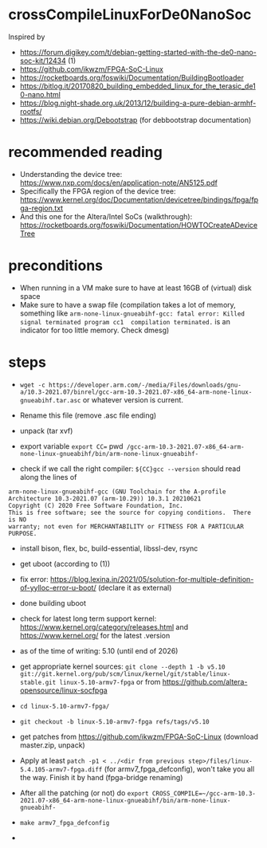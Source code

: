# crossCompileLinuxForDe0NanoSoc
Inspired by
- https://forum.digikey.com/t/debian-getting-started-with-the-de0-nano-soc-kit/12434 (1)
- https://github.com/ikwzm/FPGA-SoC-Linux
- https://rocketboards.org/foswiki/Documentation/BuildingBootloader
- https://bitlog.it/20170820_building_embedded_linux_for_the_terasic_de10-nano.html
- https://blog.night-shade.org.uk/2013/12/building-a-pure-debian-armhf-rootfs/
- https://wiki.debian.org/Debootstrap (for debbootstrap documentation)

# recommended reading 
- Understanding the device tree: https://www.nxp.com/docs/en/application-note/AN5125.pdf
- Specifically the FPGA region of the device tree: https://www.kernel.org/doc/Documentation/devicetree/bindings/fpga/fpga-region.txt
- And this one for the Altera/Intel SoCs (walkthrough): https://rocketboards.org/foswiki/Documentation/HOWTOCreateADeviceTree

# preconditions
- When running in a VM make sure to have at least 16GB of (virtual) disk space
- Make sure to have a swap file (compilation takes a lot of memory, something like ```arm-none-linux-gnueabihf-gcc: fatal error: Killed signal terminated program cc1 
compilation terminated.``` is an indicator for too little memory. Check dmesg)


# steps
- `wget -c https://developer.arm.com/-/media/Files/downloads/gnu-a/10.3-2021.07/binrel/gcc-arm-10.3-2021.07-x86_64-arm-none-linux-gnueabihf.tar.asc` or whatever version is current.

- Rename this file (remove .asc file ending)

- unpack (tar xvf)

- export variable `export CC=` pwd` /gcc-arm-10.3-2021.07-x86_64-arm-none-linux-gnueabihf/bin/arm-none-linux-gnueabihf-`
- check if we call the right compiler: `${CC}gcc --version`
should read along the lines of 
```
arm-none-linux-gnueabihf-gcc (GNU Toolchain for the A-profile Architecture 10.3-2021.07 (arm-10.29)) 10.3.1 20210621
Copyright (C) 2020 Free Software Foundation, Inc.
This is free software; see the source for copying conditions.  There is NO
warranty; not even for MERCHANTABILITY or FITNESS FOR A PARTICULAR PURPOSE.

```
- install bison, flex, bc, build-essential, libssl-dev, rsync
- get uboot (according to (1))
- fix error: https://blog.lexina.in/2021/05/solution-for-multiple-definition-of-yylloc-error-u-boot/ (declare it as external)
- done building uboot

- check for latest long term support kernel: https://www.kernel.org/category/releases.html and https://www.kernel.org/ for the latest .version
- as of the time of writing: 5.10 (until end of 2026)
- get appropriate kernel sources: `git clone --depth 1 -b v5.10 git://git.kernel.org/pub/scm/linux/kernel/git/stable/linux-stable.git linux-5.10-armv7-fpga` or from  https://github.com/altera-opensource/linux-socfpga
- `cd linux-5.10-armv7-fpga/`
- `git checkout -b linux-5.10-armv7-fpga refs/tags/v5.10`
- get patches from https://github.com/ikwzm/FPGA-SoC-Linux (download master.zip, unpack)
- Apply at least `patch -p1 < ../<dir from previous step>/files/linux-5.4.105-armv7-fpga.diff` (for armv7_fpga_defconfig), won't take you all the way. Finish it by hand (fpga-bridge renaming)
- After all the patching (or not) do `export CROSS_COMPILE=~/gcc-arm-10.3-2021.07-x86_64-arm-none-linux-gnueabihf/bin/arm-none-linux-gnueabihf-`
- `make armv7_fpga_defconfig`
- 
